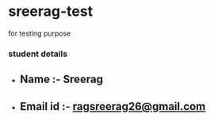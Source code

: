 # sreerag-test
for testing purpose
### student details 
- ## Name :- Sreerag
- ## Email id :- ragsreerag26@gmail.com
